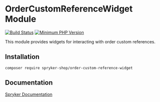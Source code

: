 # OrderCustomReferenceWidget Module
[![Build Status](https://travis-ci.org/spryker-shop/order-custom-reference-widget.svg)](https://travis-ci.org/spryker-shop/order-custom-reference-widget)
[![Minimum PHP Version](https://img.shields.io/badge/php-%3E%3D%207.3-8892BF.svg)](https://php.net/)

This module provides widgets for interacting with order custom references.

## Installation

```
composer require spryker-shop/order-custom-reference-widget
```

## Documentation

[Spryker Documentation](https://documentation.spryker.com/module_guide/overview.htm)
